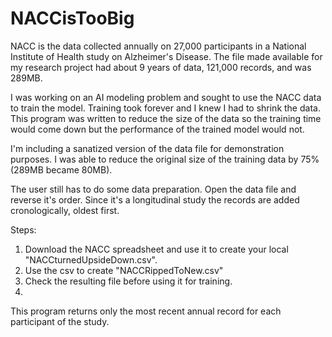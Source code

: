 # NACCisTooBig
NACC is the data collected annually on 27,000 participants in a National Institute of Health study on Alzheimer's Disease. The file made available for my research project had about 9 years of data, 121,000 records, and was 289MB.

I was working on an AI modeling problem and sought to use the NACC data to train the model. Training took forever and I knew I had to shrink the data. This program was written to reduce the size of the data so the training time would come down but the performance of the trained model would not. 

I'm including a sanatized version of the data file for demonstration purposes. I was able to reduce the original size of the training data by 75% (289MB became 80MB).

The user still has to do some data preparation. Open the data file and reverse it's order.  Since it's a longitudinal study the records are added cronologically, oldest first.    

Steps:
1. Download the NACC spreadsheet and use it to create your local "NACCturnedUpsideDown.csv".
2. Use the csv to create "NACCRippedToNew<N>.csv"
3. Check the resulting file before using it for training.
4.  
This program returns only the most recent annual record for each participant of the study.   
